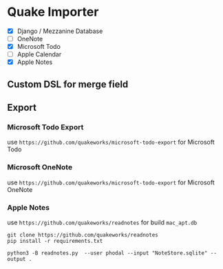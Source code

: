 # Quake Importer

- [x] Django / Mezzanine Database
- [ ] OneNote
- [x] Microsoft Todo
- [ ] Apple Calendar
- [x] Apple Notes

## Custom DSL for merge field

## Export

### Microsoft Todo Export

use `https://github.com/quakeworks/microsoft-todo-export` for Microsoft Todo

### Microsoft OneNote

use `https://github.com/quakeworks/microsoft-todo-export` for Microsoft OneNote

### Apple Notes

use `https://github.com/quakeworks/readnotes` for build `mac_apt.db`

```
git clone https://github.com/quakeworks/readnotes
pip install -r requirements.txt

python3 -B readnotes.py  --user phodal --input "NoteStore.sqlite" --output .
```

